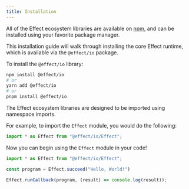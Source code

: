 ```yaml
---
title: Installation
---
```


All of the Effect ecosystem libraries are available on [npm](https://www.npmjs.com/), and can be installed using your favorite package manager.

This installation guide will walk through installing the core Effect runtime, which is available via the `@effect/io` package.

To install the `@effect/io` library:

```sh
npm install @effect/io
# or
yarn add @effect/io
# or
pnpm install @effect/io
```

The Effect ecosystem libraries are designed to be imported using namespace imports.

For example, to import the `Effect` module, you would do the following:

```ts
import * as Effect from "@effect/io/Effect";
```

Now you can begin using the `Effect` module in your code!

```ts twoslash
import * as Effect from "@effect/io/Effect";

const program = Effect.succeed("Hello, World!")

Effect.runCallback(program, (result) => console.log(result));
```
